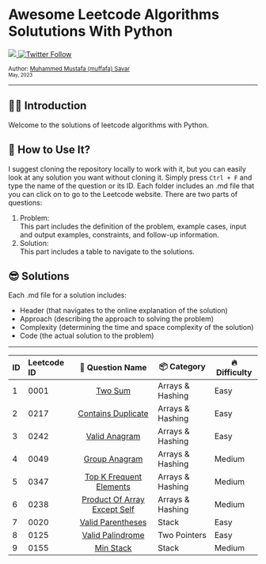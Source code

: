 # Awesome Leetcode Algorithms Solututions With Python

  <a class="header-badge" target="_blank" href="https://www.linkedin.com/in/muffafa/">
    <img src="https://img.shields.io/badge/style--5eba00.svg?label=LinkedIn&logo=linkedin&style=social">
  </a>
  <a class="header-badge" target="_blank" href="https://twitter.com/muffafa">
    <img alt="Twitter Follow" src="https://img.shields.io/twitter/follow/muffafa?style=social">
  </a>

  <sub>Author:
    <a href="https://linktr.ee/muffafa" target="_blank">Muhammed Mustafa (muffafa) Savar</a><br>
    <small> May, 2023</small>
  </sub>

---

## 🙋🏻 Introduction

Welcome to the solutions of leetcode algorithms with Python.

## 🚀 How to Use It?

I suggest cloning the repository locally to work with it, but you can easily look at any solution you want without cloning it. Simply press `Ctrl + F` and type the name of the question or its ID. Each folder includes an .md file that you can click on to go to the Leetcode website. There are two parts of questions:

1. Problem: </br> This part includes the definition of the problem, example cases, input and output examples, constraints, and follow-up information.
2. Solution: </br> This part includes a table to navigate to the solutions.

## 😎 Solutions

Each .md file for a solution includes:

- Header (that navigates to the online explanation of the solution)
- Approach (describing the approach to solving the problem)
- Complexity (determining the time and space complexity of the solution)
- Code (the actual solution to the problem)
  
---

| ID  | Leetcode ID |                               👀 Question Name                               | 📦 Category     | 🔥 Difficulty |
| --- | :---------- | :---------------------------------------------------------------------------: | ---------------- | -------------- |
| 1   | 0001        |                      [Two Sum](0001-two-sum/question.md)                      | Arrays & Hashing | Easy           |
| 2   | 0217        |           [Contains Duplicate](0217-contains-duplicate/question.md)           | Arrays & Hashing | Easy           |
| 3   | 0242        |                [Valid Anagram](0242-valid-anagram/question.md)                | Arrays & Hashing | Easy           |
| 4   | 0049        |                [Group Anagram](0049-group-anagram/question.md)                | Arrays & Hashing | Medium         |
| 5   | 0347        |      [Top K Frequent Elements](0347-top-k-frequent-elements/question.md)      | Arrays & Hashing | Medium         |
| 6   | 0238        | [Product Of Array Except Self](0238-product-of-array-except-self/question.md) | Arrays & Hashing | Medium         |
| 7   | 0020        |            [Valid Parentheses](0020-valid-parentheses/question.md)            | Stack            | Easy           |
| 8   | 0125        |             [Valid Palindrome](0125-valid-palindrome/question.md)             | Two Pointers     | Easy           |
| 9   | 0155        |                    [Min Stack](0155-min-stack/question.md)                    | Stack            | Medium         |

